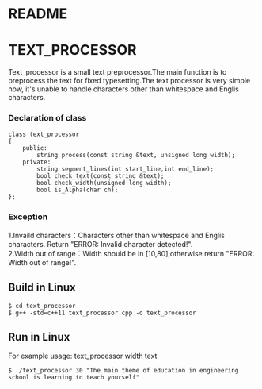 # README  

# TEXT_PROCESSOR  
Text_processor is a small text preprocessor.The main function is to preprocess the text for fixed typesetting.The text processor is very simple now, it's unable to handle characters other than whitespace and Englis characters.  

### Declaration of class  
```
class text_processor  
{  
    public:  
        string process(const string &text, unsigned long width);  
    private:  
        string segment_lines(int start_line,int end_line);  
        bool check_text(const string &text);  
        bool check_width(unsigned long width);  
        bool is_Alpha(char ch);  
};  
 ```    
 

### Exception 
1.Invaild characters：Characters other than whitespace and Englis characters. Return "ERROR: Invalid character detected!".  
2.Width out of range：Width should be in [10,80],otherwise return "ERROR: Width out of range!".    
## Build in Linux 
`$ cd text_processor `  
`$ g++ -std=c++11 text_processor.cpp -o text_processor`  


## Run in Linux  
For example usage: text_processor width text  
  
`$ ./text_processor 30 "The main theme of education in engineering school is learning to teach yourself"`  
